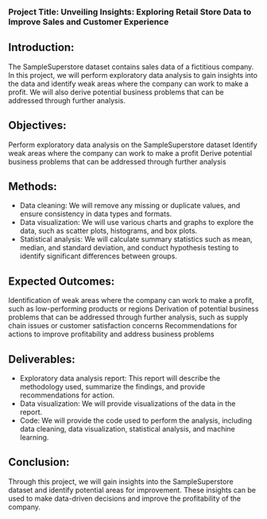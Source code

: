 ### Project Title: Unveiling Insights: Exploring Retail Store Data to Improve Sales and Customer Experience

## Introduction:
The SampleSuperstore dataset contains sales data of a fictitious company. In this project, we will perform exploratory data analysis to gain insights into the data and identify weak areas where the company can work to make a profit. We will also derive potential business problems that can be addressed through further analysis.

## Objectives:

Perform exploratory data analysis on the SampleSuperstore dataset
Identify weak areas where the company can work to make a profit
Derive potential business problems that can be addressed through further analysis

## Methods:

* Data cleaning: We will remove any missing or duplicate values, and ensure consistency in data types and formats.
* Data visualization: We will use various charts and graphs to explore the data, such as scatter plots, histograms, and box plots.
* Statistical analysis: We will calculate summary statistics such as mean, median, and standard deviation, and conduct hypothesis testing to identify significant differences between groups.

## Expected Outcomes:

Identification of weak areas where the company can work to make a profit, such as low-performing products or regions
Derivation of potential business problems that can be addressed through further analysis, such as supply chain issues or customer satisfaction concerns
Recommendations for actions to improve profitability and address business problems

## Deliverables:

* Exploratory data analysis report: This report will describe the methodology used, summarize the findings, and provide recommendations for action.
* Data visualization: We will provide visualizations of the data in the report.
* Code: We will provide the code used to perform the analysis, including data cleaning, data visualization, statistical analysis, and machine learning.

## Conclusion:
Through this project, we will gain insights into the SampleSuperstore dataset and identify potential areas for improvement. These insights can be used to make data-driven decisions and improve the profitability of the company.
